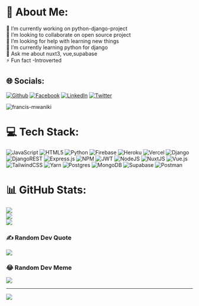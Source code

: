 
# 💫 About Me:
🔭 I’m currently working on python-django-project<br>👯 I’m looking to collaborate on open source project<br>🤝 I’m looking for help with learning new things<br>🌱 I’m currently learning python for django<br>💬 Ask me about nuxt3, vue,supabase<br>⚡ Fun fact -Introverted

## 🌐 Socials:
[![Github](https://img.shields.io/badge/Github-1769ff?logo=github&logoColor=white)](https://github.com/Francis-Mwaniki/Francis-Mwaniki/) 
[![Facebook](https://img.shields.io/badge/Facebook-%231877F2.svg?logo=Facebook&logoColor=white)](https://web.facebook.com/profile.php?id=100073476542957) 
[![LinkedIn](https://img.shields.io/badge/LinkedIn-%230077B5.svg?logo=linkedin&logoColor=white)](https://www.linkedin.com/in/francis-mwaniki-378603220/)
[![Twitter](https://img.shields.io/badge/Twitter-%231DA1F2.svg?logo=Twitter&logoColor=white)](https://twitter.com/@FRANCIS90776084) 


<img src="https://camo.githubusercontent.com/8518504a205f83c6d26f677ce0dd8230e6fdbd19a8b9d113bd6589687bd55d7d/68747470733a2f2f63646e2e6472696262626c652e636f6d2f75736572732f313239323637372f73637265656e73686f74732f363133393136372f6d656469612f35333837646337653033356233656665396439343531363034346465363661342e676966" alt="francis-mwaniki" />

# 💻 Tech Stack:
![JavaScript](https://img.shields.io/badge/javascript-%23323330.svg?style=for-the-badge&logo=javascript&logoColor=%23F7DF1E) ![HTML5](https://img.shields.io/badge/html5-%23E34F26.svg?style=for-the-badge&logo=html5&logoColor=white) ![Python](https://img.shields.io/badge/python-3670A0?style=for-the-badge&logo=python&logoColor=ffdd54) ![Firebase](https://img.shields.io/badge/firebase-%23039BE5.svg?style=for-the-badge&logo=firebase) ![Heroku](https://img.shields.io/badge/heroku-%23430098.svg?style=for-the-badge&logo=heroku&logoColor=white) ![Vercel](https://img.shields.io/badge/vercel-%23000000.svg?style=for-the-badge&logo=vercel&logoColor=white) ![Django](https://img.shields.io/badge/django-%23092E20.svg?style=for-the-badge&logo=django&logoColor=white) ![DjangoREST](https://img.shields.io/badge/DJANGO-REST-ff1709?style=for-the-badge&logo=django&logoColor=white&color=ff1709&labelColor=gray) ![Express.js](https://img.shields.io/badge/express.js-%23404d59.svg?style=for-the-badge&logo=express&logoColor=%2361DAFB) ![NPM](https://img.shields.io/badge/NPM-%23000000.svg?style=for-the-badge&logo=npm&logoColor=white) ![JWT](https://img.shields.io/badge/JWT-black?style=for-the-badge&logo=JSON%20web%20tokens) ![NodeJS](https://img.shields.io/badge/node.js-6DA55F?style=for-the-badge&logo=node.js&logoColor=white) ![NuxtJS](https://img.shields.io/badge/Nuxt-black?style=for-the-badge&logo=nuxt.js&logoColor=white) ![Vue.js](https://img.shields.io/badge/vuejs-%2335495e.svg?style=for-the-badge&logo=vuedotjs&logoColor=%234FC08D) ![TailwindCSS](https://img.shields.io/badge/tailwindcss-%2338B2AC.svg?style=for-the-badge&logo=tailwind-css&logoColor=white) ![Yarn](https://img.shields.io/badge/yarn-%232C8EBB.svg?style=for-the-badge&logo=yarn&logoColor=white) ![Postgres](https://img.shields.io/badge/postgres-%23316192.svg?style=for-the-badge&logo=postgresql&logoColor=white) ![MongoDB](https://img.shields.io/badge/MongoDB-%234ea94b.svg?style=for-the-badge&logo=mongodb&logoColor=white) 	![Supabase](https://img.shields.io/badge/Supabase-3ECF8E?style=for-the-badge&logo=supabase&logoColor=white) ![Postman](https://img.shields.io/badge/Postman-FF6C37?style=for-the-badge&logo=postman&logoColor=white)
# 📊 GitHub Stats:
![](https://github-readme-stats.vercel.app/api?username=Francis-Mwaniki&theme=merko&hide_border=false&include_all_commits=true&count_private=true)<br/>
![](https://github-readme-streak-stats.herokuapp.com/?user=Francis-Mwaniki&theme=merko&hide_border=false)<br/>
![](https://github-readme-stats.vercel.app/api/top-langs/?username=Francis-Mwaniki&theme=merko&hide_border=false&include_all_commits=true&count_private=true&layout=compact)

### ✍️ Random Dev Quote
![](https://quotes-github-readme.vercel.app/api?type=horizontal&theme=merko)

### 😂 Random Dev Meme
<img src="[https://random-memer.herokuapp.com/](https://devhumor.com/content/uploads/images/February2022/projects.jpg)"/>

---
[![](https://visitcount.itsvg.in/api?id=Francis-Mwaniki&icon=2&color=0)](https://visitcount.itsvg.in)

<!-- Proudly created with GPRM ( https://gprm.itsvg.in ) -->
